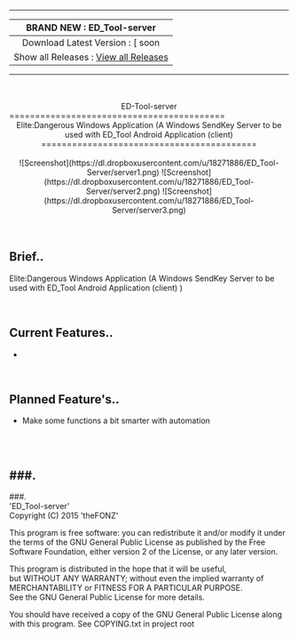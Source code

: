 -------
| BRAND NEW :  ED_Tool-server |
| :------------: |
| Download Latest Version : [ soon |
| Show all Releases : [ View all Releases ](https://github.com/SmokeyMcBong/ED_Tool-server/releases) |

-------
<br />

<br />  

<center>ED-Tool-server</center>
==========================================
<center>Elite:Dangerous Windows Application (A Windows SendKey Server to be used with ED_Tool Android Application (client)</center>

<center>==========================================</center>

<br />
<center>
![Screenshot](https://dl.dropboxusercontent.com/u/18271886/ED_Tool-Server/server1.png) 
![Screenshot](https://dl.dropboxusercontent.com/u/18271886/ED_Tool-Server/server2.png) 
![Screenshot](https://dl.dropboxusercontent.com/u/18271886/ED_Tool-Server/server3.png) 
</center>

<br />
<br />

Brief..
------------

Elite:Dangerous Windows Application (A Windows SendKey Server to be used with ED_Tool Android Application (client) )

<br />

Current Features..
------------
* 


<br />

Planned Feature's..
------------
* Make some functions a bit smarter with automation

<br />


<br />

###.
-------
###.
<br />
'ED_Tool-server'  
Copyright (C) 2015  'theFONZ'

This program is free software: you can redistribute it and/or modify
it under the terms of the GNU General Public License as published by
the Free Software Foundation, either version 2 of the License, or
any later version.

This program is distributed in the hope that it will be useful,  
but WITHOUT ANY WARRANTY; without even the implied warranty of  
MERCHANTABILITY or FITNESS FOR A PARTICULAR PURPOSE.  
See the GNU General Public License for more details.  

You should have received a copy of the GNU General Public License
along with this program. See COPYING.txt in project root